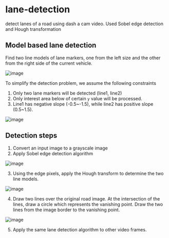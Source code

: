 # lane-detection
detect lanes of a road using dash a cam video. Used Sobel edge detection and Hough transformation

## Model based lane detection

Find two line models of lane markers, one from the left size and the other from the right side of the current vehicle.

![image](https://user-images.githubusercontent.com/7046889/198094792-7992c1e4-3729-4484-9b03-beb5a606380b.png)

To simplify the detection problem, we assume the following constraints
   1. Only two lane markers will be detected (line1, line2)
   2. Only interest area below of certain ```y``` value will be processed. 
   3. Line1 has negative slope (-0.5~-1.5), while line2 has positive slope (0.5~1.5).

![image](https://user-images.githubusercontent.com/7046889/198095755-b81086c1-c90c-4886-adcf-5b4880b38654.png)

## Detection steps

  1. Convert an input image to a grayscale image
  2. Apply Sobel edge detection algorithm 

![image](https://user-images.githubusercontent.com/7046889/198096068-dab3c791-bfbb-411a-b7a5-4781c2003d26.png)

  3. Using the edge pixels, apply the Hough transform to determine the two line models.
  
![image](https://user-images.githubusercontent.com/7046889/198097248-cef4a660-dbdd-444d-80a3-a33b26c52082.png)

  4. Draw two lines over the original road image. At the intersection of the lines, draw a circle which represents the vanishing point.  Draw the two lines from the image border to the vanishing point.  
  
![image](https://user-images.githubusercontent.com/7046889/198098128-2db5a1b4-491b-4231-a814-1aef0157fbb1.png)

  5. Apply the same lane detection algorithm to other video frames. 
